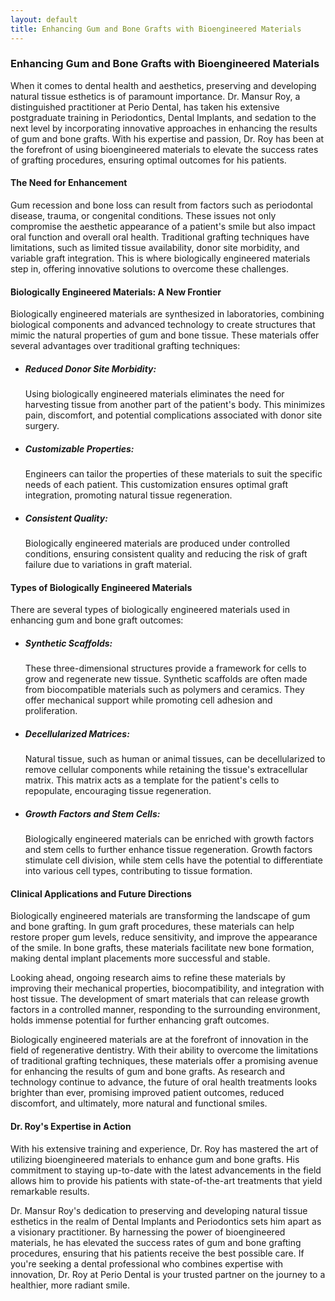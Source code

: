 ```yaml
---
layout: default
title: Enhancing Gum and Bone Grafts with Bioengineered Materials
---
```


<h3>Enhancing Gum and Bone Grafts with Bioengineered Materials</h3>

<p>When it comes to dental health and aesthetics, preserving and developing natural tissue esthetics is of paramount importance. Dr. Mansur Roy, a distinguished practitioner at Perio Dental, has taken his extensive postgraduate training in Periodontics, Dental Implants, and sedation to the next level by incorporating innovative approaches in enhancing the results of gum and bone grafts. With his expertise and passion, Dr. Roy has been at the forefront of using bioengineered materials to elevate the success rates of grafting procedures, ensuring optimal outcomes for his patients.</p>

<h4>The Need for Enhancement</h4>

<p>Gum recession and bone loss can result from factors such as periodontal disease, trauma, or congenital conditions. These issues not only compromise the aesthetic appearance of a patient's smile but also impact oral function and overall oral health. Traditional grafting techniques have limitations, such as limited tissue availability, donor site morbidity, and variable graft integration. This is where biologically engineered materials step in, offering innovative solutions to overcome these challenges.</p>

<h4>Biologically Engineered Materials: A New Frontier</h4>

<p>Biologically engineered materials are synthesized in laboratories, combining biological components and advanced technology to create structures that mimic the natural properties of gum and bone tissue. These materials offer several advantages over traditional grafting techniques:</p>
<ul>
<li>
<h5>Reduced Donor Site Morbidity:</h5> 
<p>Using biologically engineered materials eliminates the need for harvesting tissue from another part of the patient's body. This minimizes pain, discomfort, and potential complications associated with donor site surgery.</p>
</li>
<li>
<h5>Customizable Properties:</h5>
<p>Engineers can tailor the properties of these materials to suit the specific needs of each patient. This customization ensures optimal graft integration, promoting natural tissue regeneration.</p>
</li>
<li>
<h5>Consistent Quality:</h5>
<p>Biologically engineered materials are produced under controlled conditions, ensuring consistent quality and reducing the risk of graft failure due to variations in graft material.</p>
</li>
</ul>

<h4>Types of Biologically Engineered Materials</h4>

<p>There are several types of biologically engineered materials used in enhancing gum and bone graft outcomes:</p>
<ul>
<li>
<h5>Synthetic Scaffolds:</h5>
<p>These three-dimensional structures provide a framework for cells to grow and regenerate new tissue. Synthetic scaffolds are often made from biocompatible materials such as polymers and ceramics. They offer mechanical support while promoting cell adhesion and proliferation.</p>
</li>
<li>
<h5>Decellularized Matrices:</h5>
<p>Natural tissue, such as human or animal tissues, can be decellularized to remove cellular components while retaining the tissue's extracellular matrix. This matrix acts as a template for the patient's cells to repopulate, encouraging tissue regeneration.</p>
</li>
<li>
<h5>Growth Factors and Stem Cells:</h5>
<p>Biologically engineered materials can be enriched with growth factors and stem cells to further enhance tissue regeneration. Growth factors stimulate cell division, while stem cells have the potential to differentiate into various cell types, contributing to tissue formation.</p>
</li>
</ul>

<h4>Clinical Applications and Future Directions</h4>

<p>Biologically engineered materials are transforming the landscape of gum and bone grafting. In gum graft procedures, these materials can help restore proper gum levels, reduce sensitivity, and improve the appearance of the smile. In bone grafts, these materials facilitate new bone formation, making dental implant placements more successful and stable.</p>

<p>Looking ahead, ongoing research aims to refine these materials by improving their mechanical properties, biocompatibility, and integration with host tissue. The development of smart materials that can release growth factors in a controlled manner, responding to the surrounding environment, holds immense potential for further enhancing graft outcomes.</p>


<p>Biologically engineered materials are at the forefront of innovation in the field of regenerative dentistry. With their ability to overcome the limitations of traditional grafting techniques, these materials offer a promising avenue for enhancing the results of gum and bone grafts. As research and technology continue to advance, the future of oral health treatments looks brighter than ever, promising improved patient outcomes, reduced discomfort, and ultimately, more natural and functional smiles.</p>

<h4>Dr. Roy's Expertise in Action</h4>

<p>With his extensive training and experience, Dr. Roy has mastered the art of utilizing bioengineered materials to enhance gum and bone grafts. His commitment to staying up-to-date with the latest advancements in the field allows him to provide his patients with state-of-the-art treatments that yield remarkable results.</p>

<p>Dr. Mansur Roy's dedication to preserving and developing natural tissue esthetics in the realm of Dental Implants and Periodontics sets him apart as a visionary practitioner. By harnessing the power of bioengineered materials, he has elevated the success rates of gum and bone grafting procedures, ensuring that his patients receive the best possible care. If you're seeking a dental professional who combines expertise with innovation, Dr. Roy at Perio Dental is your trusted partner on the journey to a healthier, more radiant smile.</p>


